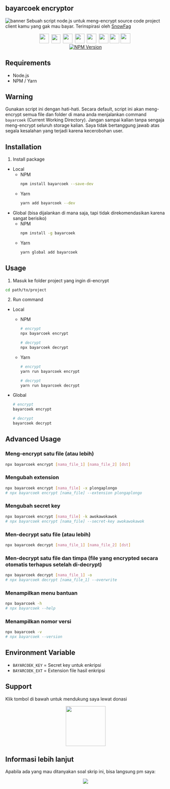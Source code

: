 ## bayarcoek encryptor
![banner](https://i.postimg.cc/09S98G4L/bayarcoek-banner.jpg)
Sebuah script node.js untuk meng-encrypt source code project client kamu yang gak mau bayar. Terinspirasi oleh [SnowFag](https://github.com/py7hon)
<p align=center>
  <a href="https://facebook.com/tfkhdyt142"><img height="30" src="https://upload.wikimedia.org/wikipedia/commons/5/51/Facebook_f_logo_%282019%29.svg"></a>&nbsp;
  <a href="https://twitter.com/tfkhdyt"><img height="28" src="https://upload.wikimedia.org/wikipedia/en/6/60/Twitter_Logo_as_of_2021.svg"></a>&nbsp;
  <a href="https://instagram.com/_tfkhdyt_"><img height="30" src="https://upload.wikimedia.org/wikipedia/commons/e/e7/Instagram_logo_2016.svg"></a>&nbsp;
  <a href="https://youtube.com/tfkhdyt"><img height="30" src="https://upload.wikimedia.org/wikipedia/commons/a/a0/YouTube_social_red_circle_%282017%29.svg"></a>&nbsp;
  <a href="https://t.me/tfkhdyt"><img height="30" src="https://upload.wikimedia.org/wikipedia/commons/8/83/Telegram_2019_Logo.svg"></a>&nbsp;
  <a href="https://www.linkedin.com/mwlite/in/taufik-hidayat-6793aa200"><img height="30" src="https://upload.wikimedia.org/wikipedia/commons/8/81/LinkedIn_icon.svg"></a>
  <a href="https://pddikti.kemdikbud.go.id/data_mahasiswa/QUUyNzdEMjktNDk0Ri00RTlDLUE4NzgtNkUwRDBDRjIxOUNB"><img height="30" src="https://i.postimg.cc/YSB2c3DG/1619598282440.png"></a>
  <a href="https://tfkhdyt.my.id/"><img height="31" src="https://www.svgrepo.com/show/295345/internet.svg"></a>&nbsp; <br>
  <a href="https://www.npmjs.com/package/bayarcoek"><img src="https://badge.fury.io/js/bayarcoek.svg" alt="NPM Version"/><a>
</p>

## Requirements

- Node.js
- NPM / Yarn

## Warning

Gunakan script ini dengan hati-hati.
Secara default, script ini akan meng-encrypt semua file dan folder di mana anda menjalankan command `bayarcoek` (Current Working Directory).
Jangan sampai kalian tanpa sengaja meng-encrypt seluruh storage kalian.
Saya tidak bertanggung jawab atas segala kesalahan yang terjadi karena kecerobohan user.

## Installation

1. Install package

- Local
  - NPM
    ```bash
    npm install bayarcoek --save-dev
    ```
  - Yarn
    ```bash
    yarn add bayarcoek --dev
    ```
- Global (bisa dijalankan di mana saja, tapi tidak direkomendasikan karena sangat berisiko)
  - NPM
    ```bash
    npm install -g bayarcoek
    ```
  - Yarn
    ```bash
    yarn global add bayarcoek
    ```

## Usage

1. Masuk ke folder project yang ingin di-encrypt

```bash
cd path/to/project
```

2. Run command

- Local

  - NPM

    ```bash
    # encrypt
    npx bayarcoek encrypt

    # decrypt
    npx bayarcoek decrypt
    ```

  - Yarn

    ```bash
    # encrypt
    yarn run bayarcoek encrypt

    # decrypt
    yarn run bayarcoek decrypt
    ```

- Global

  ```bash
  # encrypt
  bayarcoek encrypt

  # decrypt
  bayarcoek decrypt
  ```

## Advanced Usage

### Meng-encrypt satu file (atau lebih)

```bash
npx bayarcoek encrypt [nama_file_1] [nama_file_2] [dst]
```

### Mengubah extension

```bash
npx bayarcoek encrypt [nama_file] -x plongaplongo
# npx bayarcoek encrypt [nama_file] --extension plongaplongo
```

### Mengubah secret key

```bash
npx bayarcoek encrypt [nama_file] -k awokawokawok
# npx bayarcoek encrypt [nama_file] --secret-key awokawokawok
```

### Men-decrypt satu file (atau lebih)

```bash
npx bayarcoek decrypt [nama_file_1] [nama_file_2] [dst]
```

### Men-decrypt satu file dan timpa (file yang encrypted secara otomatis terhapus setelah di-decrypt)

```bash
npx bayarcoek decrypt [nama_file_1] -o
# npx bayarcoek decrypt [nama_file_1] --overwrite
```

### Menampilkan menu bantuan

```bash
npx bayarcoek -h
# npx bayarcoek --help
```

### Menampilkan nomor versi

```bash
npx bayarcoek -v
# npx bayarcoek --version
```

## Environment Variable

- `BAYARCOEK_KEY` = Secret key untuk enkripsi
- `BAYARCOEK_EXT` = Extension file hasil enkripsi

## Support

Klik tombol di bawah untuk mendukung saya lewat donasi

<p align="center">
  <a href="https://donate.tfkhdyt.my.id/">
    <img src="https://i.postimg.cc/jjRDbZQx/1621036430601.png" width="125px">
  </a>
</p>

## Informasi lebih lanjut

Apabila ada yang mau ditanyakan soal skrip ini, bisa langsung pm saya:

<p align=center>
<a href="https://linktr.ee/tfkhdyt" target="_blank"><img src="https://img.shields.io/badge/Contact-me-green?style=for-the-badge"/></a>
</p>
